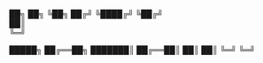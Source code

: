 ██╗   ██╗
╚██╗ ██╔╝
 ╚████╔╝ 
  ╚██╔╝  
   ██║   
   ╚═╝   



   
 █████╗ 
██╔══██╗
███████║
██╔══██║
██║  ██║
╚═╝  ╚═╝
